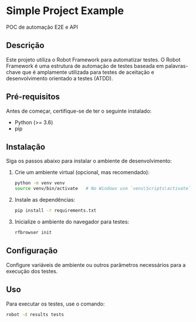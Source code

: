 
# Simple Project Example

POC de automação E2E e API

## Descrição

Este projeto utiliza o Robot Framework para automatizar testes. O Robot Framework é uma estrutura de automação de testes baseada em palavras-chave que é amplamente utilizada para testes de aceitação e desenvolvimento orientado a testes (ATDD).

## Pré-requisitos

Antes de começar, certifique-se de ter o seguinte instalado:

- Python (>= 3.6)
- pip

## Instalação

Siga os passos abaixo para instalar o ambiente de desenvolvimento:

1. Crie um ambiente virtual (opcional, mas recomendado):
   ```sh
   python -m venv venv
   source venv/bin/activate   # No Windows use `venv\Scripts\activate`
   ```

2. Instale as dependências:
   ```sh
   pip install -r requirements.txt
   ```

3. Inicialize o ambiente do navegador para testes:
   ```sh
   rfbrowser init
   ```

## Configuração

Configure variáveis de ambiente ou outros parâmetros necessários para a execução dos testes.

## Uso

Para executar os testes, use o comando:
```sh
robot -d results tests
```
